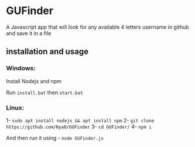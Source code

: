 # GUFinder
A Javascript app that will look for any available 4 letters username in github and save it in a file 


## installation and usage 

### Windows:

Install Nodejs and npm

Run `install.bat` then `start.bat`

### Linux:

1- `sudo apt install nodejs && apt install npm` 
2- `git clone https://github.com/Nya0/GUFinder` 
3- `cd GUFinder/` 
4- `npm i` 


And then run it using - `node GUFinder.js` 
